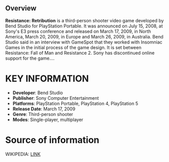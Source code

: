 ## Overview


**Resistance: Retribution** is a third-person shooter video game developed by Bend Studio for PlayStation Portable. It was announced on July 15, 2008, at Sony's E3 press conference and released on March 17, 2009, in North America, March 20, 2009, in Europe and March 26, 2009, in Australia. Bend Studio said in an interview with GameSpot that they worked with Insomniac Games in the initial process of the game design. It is set between Resistance: Fall of Man and Resistance 2. Sony has discontinued online support for the game....
# KEY INFORMATION

- **Developer**: Bend Studio
- **Publisher**: Sony Computer Entertainment
- **Platforms**: PlayStation Portable, PlayStation 4, PlayStation 5
- **Release Date**: March 17, 2009
- **Genre**: Third-person shooter
- **Modes**: Single-player, multiplayer
# Source of information
 WIKIPEDIA: [LINK](https://en.wikipedia.org/wiki/Resistance:_Retribution)
